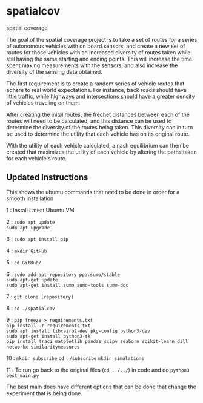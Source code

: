 # spatialcov

spatial coverage

The goal of the spatial coverage project is to take a set of routes for a series of autonomous vehicles with on board sensors, and create a new set of routes for those vehicles with an increased diversity of routes taken while still having the same starting and ending points. This will increase the time spent making measurements with the sensors, and also increase the diversity of the sensing data obtained.

The first requirement is to create a random series of vehicle routes that adhere to real world expectations. For instance, back roads should have little traffic, while highways and intersections should have a greater density of vehicles traveling on them.

After creating the inital routes, the fréchet distances between each of the routes will need to be calculated, and this distance can be used to determine the diversity of the routes being taken. This diversity can in turn be used to determine the utility that each vehicle has on its original route.

With the utility of each vehicle calculated, a nash equilibrium can then be created that maximizes the utility of each vehicle by altering the paths taken for each vehicle's route.

## Updated Instructions

This shows the ubuntu commands that need to be done in order for a smooth installation

1  : Install Latest Ubuntu VM  

2  : ```sudo apt update```  
     ```sudo apt upgrade```  

3  : ```sudo apt install pip```  

4  : ```mkdir GitHub```  

5  : ```cd GitHub/```  

6  : ```sudo add-apt-repository ppa:sumo/stable```  
     ```sudo apt-get update```  
     ```sudo apt-get install sumo sumo-tools sumo-doc```  

7  : ```git clone [repository]```

8  : ```cd ./spatialcov```

9  : ```pip freeze > requirements.txt```  
     ```pip install -r requirements.txt```  
     ```sudo apt install libcairo2-dev pkg-config python3-dev```  
     ```sudo apt-get install python3-tk```  
     ```pip install traci matplotlib pandas scipy seaborn scikit-learn dill networkx similaritymeasures```
  
10 : ```mkdir subscribe```
     ```cd ./subscribe```
     ```mkdir simulations```

11 : To run go back to the original files (```cd ../../```) in code and do ```python3 best_main.py```

The best main does have different options that can be done that change the experiment that is being done.
